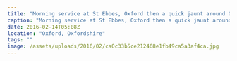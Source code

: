 ```yaml
---
title: "Morning service at St Ebbes, Oxford then a quick jaunt around Oxford!"
caption: "Morning service at St Ebbes, Oxford then a quick jaunt around Oxford!"
date: 2016-02-14T05:08Z
location: "Oxford, Oxfordshire"
tags: ""
image: /assets/uploads/2016/02/ca0c33b5ce212468e1fb49ca5a3af4ca.jpg
---
```

